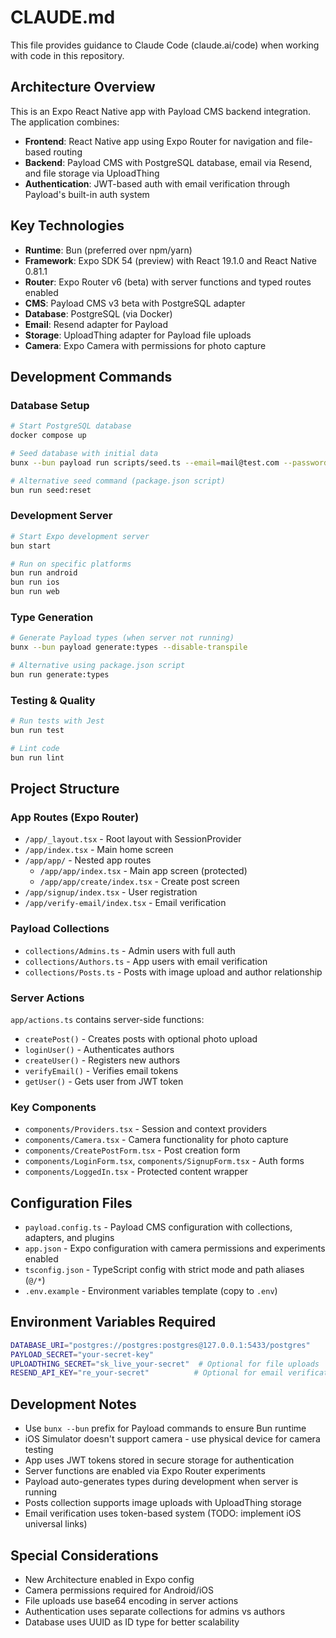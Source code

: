 # CLAUDE.md

This file provides guidance to Claude Code (claude.ai/code) when working with code in this repository.

## Architecture Overview

This is an Expo React Native app with Payload CMS backend integration. The application combines:

- **Frontend**: React Native app using Expo Router for navigation and file-based routing
- **Backend**: Payload CMS with PostgreSQL database, email via Resend, and file storage via UploadThing
- **Authentication**: JWT-based auth with email verification through Payload's built-in auth system

## Key Technologies

- **Runtime**: Bun (preferred over npm/yarn)
- **Framework**: Expo SDK 54 (preview) with React 19.1.0 and React Native 0.81.1
- **Router**: Expo Router v6 (beta) with server functions and typed routes enabled
- **CMS**: Payload CMS v3 beta with PostgreSQL adapter
- **Database**: PostgreSQL (via Docker)
- **Email**: Resend adapter for Payload
- **Storage**: UploadThing adapter for Payload file uploads
- **Camera**: Expo Camera with permissions for photo capture

## Development Commands

### Database Setup

```bash
# Start PostgreSQL database
docker compose up

# Seed database with initial data
bunx --bun payload run scripts/seed.ts --email=mail@test.com --password=pass -- --disable-transpile

# Alternative seed command (package.json script)
bun run seed:reset
```

### Development Server

```bash
# Start Expo development server
bun start

# Run on specific platforms
bun run android
bun run ios
bun run web
```

### Type Generation

```bash
# Generate Payload types (when server not running)
bunx --bun payload generate:types --disable-transpile

# Alternative using package.json script
bun run generate:types
```

### Testing & Quality

```bash
# Run tests with Jest
bun run test

# Lint code
bun run lint
```

## Project Structure

### App Routes (Expo Router)

- `/app/_layout.tsx` - Root layout with SessionProvider
- `/app/index.tsx` - Main home screen
- `/app/app/` - Nested app routes
  - `/app/app/index.tsx` - Main app screen (protected)
  - `/app/app/create/index.tsx` - Create post screen
- `/app/signup/index.tsx` - User registration
- `/app/verify-email/index.tsx` - Email verification

### Payload Collections

- `collections/Admins.ts` - Admin users with full auth
- `collections/Authors.ts` - App users with email verification
- `collections/Posts.ts` - Posts with image upload and author relationship

### Server Actions

`app/actions.ts` contains server-side functions:

- `createPost()` - Creates posts with optional photo upload
- `loginUser()` - Authenticates authors
- `createUser()` - Registers new authors
- `verifyEmail()` - Verifies email tokens
- `getUser()` - Gets user from JWT token

### Key Components

- `components/Providers.tsx` - Session and context providers
- `components/Camera.tsx` - Camera functionality for photo capture
- `components/CreatePostForm.tsx` - Post creation form
- `components/LoginForm.tsx`, `components/SignupForm.tsx` - Auth forms
- `components/LoggedIn.tsx` - Protected content wrapper

## Configuration Files

- `payload.config.ts` - Payload CMS configuration with collections, adapters, and plugins
- `app.json` - Expo configuration with camera permissions and experiments enabled
- `tsconfig.json` - TypeScript config with strict mode and path aliases (`@/*`)
- `.env.example` - Environment variables template (copy to `.env`)

## Environment Variables Required

```bash
DATABASE_URI="postgres://postgres:postgres@127.0.0.1:5433/postgres"
PAYLOAD_SECRET="your-secret-key"
UPLOADTHING_SECRET="sk_live_your-secret"  # Optional for file uploads
RESEND_API_KEY="re_your-secret"          # Optional for email verification
```

## Development Notes

- Use `bunx --bun` prefix for Payload commands to ensure Bun runtime
- iOS Simulator doesn't support camera - use physical device for camera testing
- App uses JWT tokens stored in secure storage for authentication
- Server functions are enabled via Expo Router experiments
- Payload auto-generates types during development when server is running
- Posts collection supports image uploads with UploadThing storage
- Email verification uses token-based system (TODO: implement iOS universal links)

## Special Considerations

- New Architecture enabled in Expo config
- Camera permissions required for Android/iOS
- File uploads use base64 encoding in server actions
- Authentication uses separate collections for admins vs authors
- Database uses UUID as ID type for better scalability

